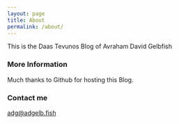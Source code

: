 ```yaml
---
layout: page
title: About
permalink: /about/
---
```


This is the Daas Tevunos Blog of Avraham David Gelbfish

### More Information
Much thanks to Github for hosting this Blog.

### Contact me

[adg@adgelb.fish](mailto:adg@adgelb.fish)
